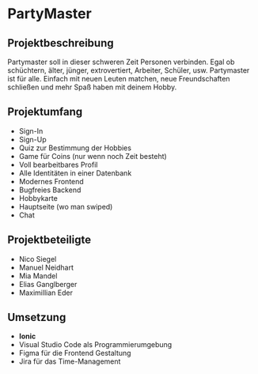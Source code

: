 # PartyMaster

## Projektbeschreibung

Partymaster soll in dieser schweren Zeit Personen verbinden. Egal ob schüchtern, älter, jünger, extrovertiert, Arbeiter, Schüler, usw. Partymaster ist für alle. Einfach mit neuen Leuten matchen, neue Freundschaften schließen und mehr Spaß haben mit deinem Hobby.

## Projektumfang
- Sign-In
- Sign-Up
- Quiz zur Bestimmung der Hobbies
- Game für Coins (nur wenn noch Zeit besteht)
- Voll bearbeitbares Profil
- Alle Identitäten in einer Datenbank
- Modernes Frontend
- Bugfreies Backend
- Hobbykarte
- Hauptseite (wo man swiped)
- Chat

## Projektbeteiligte
- Nico Siegel
- Manuel Neidhart
- Mia Mandel
- Elias Ganglberger
- Maximillian Eder

## Umsetzung
- **Ionic** 
- Visual Studio Code als Programmierumgebung
- Figma für die Frontend Gestaltung
- Jira für das Time-Management

